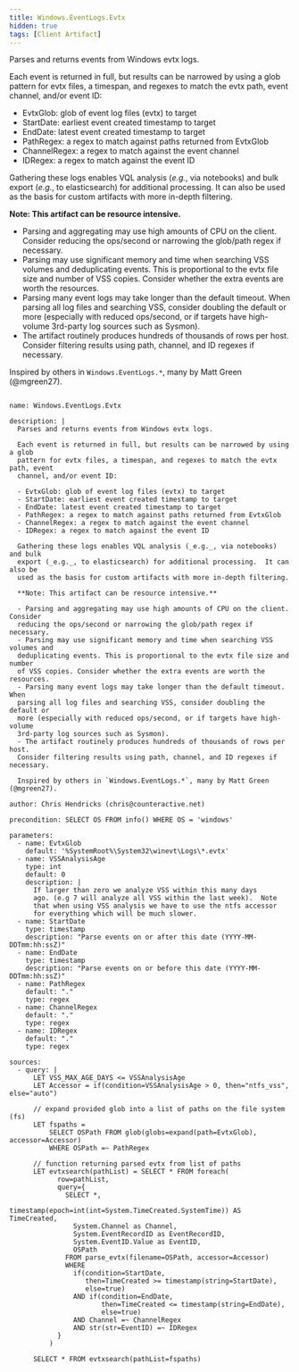 ```yaml
---
title: Windows.EventLogs.Evtx
hidden: true
tags: [Client Artifact]
---
```


Parses and returns events from Windows evtx logs.

Each event is returned in full, but results can be narrowed by using a glob
pattern for evtx files, a timespan, and regexes to match the evtx path, event
channel, and/or event ID:

- EvtxGlob: glob of event log files (evtx) to target
- StartDate: earliest event created timestamp to target
- EndDate: latest event created timestamp to target
- PathRegex: a regex to match against paths returned from EvtxGlob
- ChannelRegex: a regex to match against the event channel
- IDRegex: a regex to match against the event ID

Gathering these logs enables VQL analysis (_e.g._, via notebooks) and bulk
export (_e.g._, to elasticsearch) for additional processing.  It can also be
used as the basis for custom artifacts with more in-depth filtering.

**Note: This artifact can be resource intensive.**

- Parsing and aggregating may use high amounts of CPU on the client. Consider
reducing the ops/second or narrowing the glob/path regex if necessary.
- Parsing may use significant memory and time when searching VSS volumes and
deduplicating events. This is proportional to the evtx file size and number
of VSS copies. Consider whether the extra events are worth the resources.
- Parsing many event logs may take longer than the default timeout.  When
parsing all log files and searching VSS, consider doubling the default or
more (especially with reduced ops/second, or if targets have high-volume
3rd-party log sources such as Sysmon).
- The artifact routinely produces hundreds of thousands of rows per host.
Consider filtering results using path, channel, and ID regexes if necessary.

Inspired by others in `Windows.EventLogs.*`, many by Matt Green (@mgreen27).


<pre><code class="language-yaml">
name: Windows.EventLogs.Evtx

description: |
  Parses and returns events from Windows evtx logs.

  Each event is returned in full, but results can be narrowed by using a glob
  pattern for evtx files, a timespan, and regexes to match the evtx path, event
  channel, and/or event ID:

  - EvtxGlob: glob of event log files (evtx) to target
  - StartDate: earliest event created timestamp to target
  - EndDate: latest event created timestamp to target
  - PathRegex: a regex to match against paths returned from EvtxGlob
  - ChannelRegex: a regex to match against the event channel
  - IDRegex: a regex to match against the event ID

  Gathering these logs enables VQL analysis (_e.g._, via notebooks) and bulk
  export (_e.g._, to elasticsearch) for additional processing.  It can also be
  used as the basis for custom artifacts with more in-depth filtering.

  **Note: This artifact can be resource intensive.**

  - Parsing and aggregating may use high amounts of CPU on the client. Consider
  reducing the ops/second or narrowing the glob/path regex if necessary.
  - Parsing may use significant memory and time when searching VSS volumes and
  deduplicating events. This is proportional to the evtx file size and number
  of VSS copies. Consider whether the extra events are worth the resources.
  - Parsing many event logs may take longer than the default timeout.  When
  parsing all log files and searching VSS, consider doubling the default or
  more (especially with reduced ops/second, or if targets have high-volume
  3rd-party log sources such as Sysmon).
  - The artifact routinely produces hundreds of thousands of rows per host.
  Consider filtering results using path, channel, and ID regexes if necessary.

  Inspired by others in `Windows.EventLogs.*`, many by Matt Green (@mgreen27).

author: Chris Hendricks (chris@counteractive.net)

precondition: SELECT OS FROM info() WHERE OS = 'windows'

parameters:
  - name: EvtxGlob
    default: '%SystemRoot%\System32\winevt\Logs\*.evtx'
  - name: VSSAnalysisAge
    type: int
    default: 0
    description: |
      If larger than zero we analyze VSS within this many days
      ago. (e.g 7 will analyze all VSS within the last week).  Note
      that when using VSS analysis we have to use the ntfs accessor
      for everything which will be much slower.
  - name: StartDate
    type: timestamp
    description: "Parse events on or after this date (YYYY-MM-DDTmm:hh:ssZ)"
  - name: EndDate
    type: timestamp
    description: "Parse events on or before this date (YYYY-MM-DDTmm:hh:ssZ)"
  - name: PathRegex
    default: "."
    type: regex
  - name: ChannelRegex
    default: "."
    type: regex
  - name: IDRegex
    default: "."
    type: regex

sources:
  - query: |
      LET VSS_MAX_AGE_DAYS &lt;= VSSAnalysisAge
      LET Accessor = if(condition=VSSAnalysisAge &gt; 0, then="ntfs_vss", else="auto")

      // expand provided glob into a list of paths on the file system (fs)
      LET fspaths =
          SELECT OSPath FROM glob(globs=expand(path=EvtxGlob), accessor=Accessor)
          WHERE OSPath =~ PathRegex

      // function returning parsed evtx from list of paths
      LET evtxsearch(pathList) = SELECT * FROM foreach(
            row=pathList,
            query={
              SELECT *,
                timestamp(epoch=int(int=System.TimeCreated.SystemTime)) AS TimeCreated,
                System.Channel as Channel,
                System.EventRecordID as EventRecordID,
                System.EventID.Value as EventID,
                OSPath
              FROM parse_evtx(filename=OSPath, accessor=Accessor)
              WHERE
                if(condition=StartDate,
                   then=TimeCreated &gt;= timestamp(string=StartDate),
                   else=true)
                AND if(condition=EndDate,
                       then=TimeCreated &lt;= timestamp(string=EndDate),
                       else=true)
                AND Channel =~ ChannelRegex
                AND str(str=EventID) =~ IDRegex
            }
          )

      SELECT * FROM evtxsearch(pathList=fspaths)

</code></pre>


